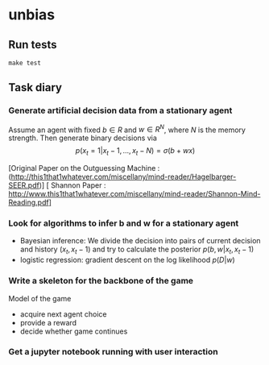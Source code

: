 # unbias

## Run tests
```
make test
```

## Task diary

### Generate artificial decision data from a stationary agent

Assume an agent with fixed $b \in R$ and $w \in R^N$, where $N$ is the memory strength. Then generate binary decisions via
 $$
 p(x_t = 1|x_t-1, ..., x_t-N) = \sigma(b+wx)
 $$

[Original Paper on the Outguessing Machine : (http://this1that1whatever.com/miscellany/mind-reader/Hagelbarger-SEER.pdf)]
[ Shannon Paper : http://www.this1that1whatever.com/miscellany/mind-reader/Shannon-Mind-Reading.pdf]

 ### Look for algorithms to infer b and w for a stationary agent
 
 * Bayesian inference: We divide the decision into pairs of current decision and history $(x_t, x_t-1)$ and try to calculate the posterior $p(b,w|{x_t, x_t-1})$
 * logistic regression: gradient descent on the log likelihood $p(D|w)$
 
 ### Write a skeleton for the backbone of the game
 
 Model of the game
 * acquire next agent choice
 * provide a reward 
 * decide whether game continues
 
 ### Get a jupyter notebook running with user interaction 
 
 
